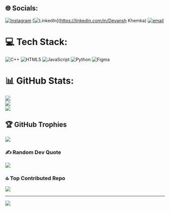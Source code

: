 ## 🌐 Socials:
[![Instagram](https://img.shields.io/badge/Instagram-%23E4405F.svg?logo=Instagram&logoColor=white)](https://instagram.com/dkhemka12) [![LinkedIn](https://img.shields.io/badge/LinkedIn-%230077B5.svg?logo=linkedin&logoColor=white)](https://linkedin.com/in/Devansh Khemka) [![email](https://img.shields.io/badge/Email-D14836?logo=gmail&logoColor=white)](mailto:khemkadevansh.dk@gmail.com) 

# 💻 Tech Stack:
![C++](https://img.shields.io/badge/c++-%2300599C.svg?style=for-the-badge&logo=c%2B%2B&logoColor=white) ![HTML5](https://img.shields.io/badge/html5-%23E34F26.svg?style=for-the-badge&logo=html5&logoColor=white) ![JavaScript](https://img.shields.io/badge/javascript-%23323330.svg?style=for-the-badge&logo=javascript&logoColor=%23F7DF1E) ![Python](https://img.shields.io/badge/python-3670A0?style=for-the-badge&logo=python&logoColor=ffdd54) ![Figma](https://img.shields.io/badge/figma-%23F24E1E.svg?style=for-the-badge&logo=figma&logoColor=white)
# 📊 GitHub Stats:
![](https://github-readme-stats.vercel.app/api?username=dkhemka12&theme=vision-friendly-dark&hide_border=false&include_all_commits=false&count_private=false)<br/>
![](https://nirzak-streak-stats.vercel.app/?user=dkhemka12&theme=vision-friendly-dark&hide_border=false)<br/>
![](https://github-readme-stats.vercel.app/api/top-langs/?username=dkhemka12&theme=vision-friendly-dark&hide_border=false&include_all_commits=false&count_private=false&layout=compact)

## 🏆 GitHub Trophies
![](https://github-profile-trophy.vercel.app/?username=dkhemka12&theme=radical&no-frame=false&no-bg=false&margin-w=4)

### ✍️ Random Dev Quote
![](https://quotes-github-readme.vercel.app/api?type=horizontal&theme=radical)

### 🔝 Top Contributed Repo
![](https://github-contributor-stats.vercel.app/api?username=dkhemka12&limit=5&theme=dark&combine_all_yearly_contributions=true)

---
[![](https://visitcount.itsvg.in/api?id=dkhemka12&icon=0&color=1)](https://visitcount.itsvg.in)

<!-- Proudly created with GPRM ( https://gprm.itsvg.in ) -->
